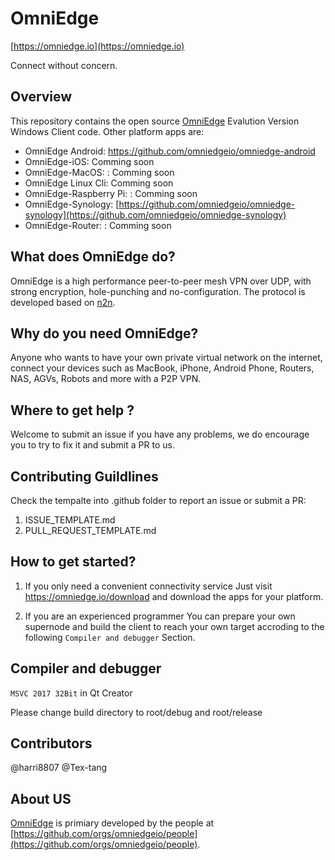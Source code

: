 # OmniEdge
[https://omniedge.io](https://omniedge.io)

Connect without concern.

## Overview

This repository contains the open source [OmniEdge](https://omniedge.io) Evalution Version Windows Client code. Other platform apps are: 

- OmniEdge Android: https://github.com/omniedgeio/omniedge-android
- OmniEdge-iOS: Comming soon
- OmniEdge-MacOS: : Comming soon
- OmniEdge Linux Cli: Comming soon
- OmniEdge-Raspberry Pi: : Comming soon
- OmniEdge-Synology: [https://github.com/omniedgeio/omniedge-synology](https://github.com/omniedgeio/omniedge-synology)
- OmniEdge-Router: : Comming soon

## What does OmniEdge do?

OmniEdge is a high performance peer-to-peer mesh VPN over UDP, with strong encryption, hole-punching and no-configuration. The protocol is developed based on [n2n](https://github.com/ntop/n2n).

## Why do you need OmniEdge?

Anyone who wants to have your own private virtual network on the internet, connect your devices such as MacBook, iPhone, Android Phone, Routers, NAS, AGVs, Robots and more with a P2P VPN.

## Where to get help ? 
Welcome to submit an issue if you have any problems, we do encourage you to try to fix it and submit a PR to us. 

## Contributing Guildlines

Check the tempalte into .github folder to report an issue or submit a PR: 
1. ISSUE_TEMPLATE.md 
2. PULL_REQUEST_TEMPLATE.md 

## How to get started? 

1. If you only need a convenient connectivity service 
Just visit https://omniedge.io/download and download the apps for your platform. 

2. If you are an experienced programmer 
You can prepare your own supernode and build the client to reach your own target accroding to the following `Compiler and debugger` Section.


## Compiler and debugger

`MSVC 2017 32Bit` in Qt Creator

Please change build directory to root/debug and root/release


## Contributors

@harri8807 @Tex-tang

## About US
[OmniEdge](https://omniedge.io) is primiary developed by the people at [https://github.com/orgs/omniedgeio/people](https://github.com/orgs/omniedgeio/people). 

